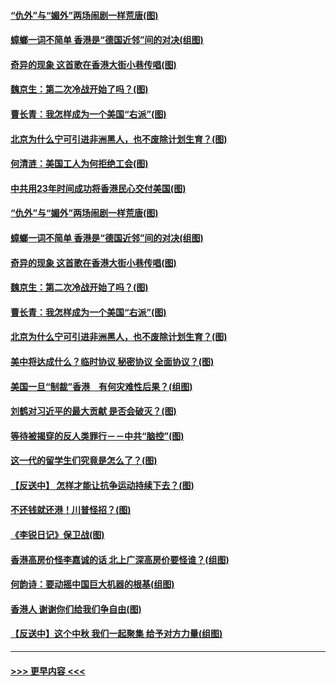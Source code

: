 #### [“仇外”与“媚外”两场闹剧一样荒唐(图)](../pages/p4/907689.md?t=09181600) 
#### [蟑螂一词不简单 香港是“德国近邻”间的对决(组图)](../pages/p4/907618.md?t=09181600) 
#### [奇异的现象 这首歌在香港大街小巷传唱(图)](../pages/p4/907583.md?t=09181600) 
#### [魏京生：第二次冷战开始了吗？(图)](../pages/p4/907581.md?t=09181600) 
#### [曹长青：我怎样成为一个美国“右派”(图)](../pages/p4/907580.md?t=09181600) 
#### [北京为什么宁可引进非洲黑人，也不废除计划生育？(图)](../pages/p4/907577.md?t=09181600) 
#### [何清涟：美国工人为何拒绝工会(图)](../pages/p4/907701.md?t=09181600) 
#### [中共用23年时间成功将香港民心交付美国(图)](../pages/p4/907698.md?t=09181600) 
#### [“仇外”与“媚外”两场闹剧一样荒唐(图)](../pages/p4/907689.md?t=09181600) 
#### [蟑螂一词不简单 香港是“德国近邻”间的对决(组图)](../pages/p4/907618.md?t=09181600) 
#### [奇异的现象 这首歌在香港大街小巷传唱(图)](../pages/p4/907583.md?t=09181600) 
#### [魏京生：第二次冷战开始了吗？(图)](../pages/p4/907581.md?t=09181600) 
#### [曹长青：我怎样成为一个美国“右派”(图)](../pages/p4/907580.md?t=09181600) 
#### [北京为什么宁可引进非洲黑人，也不废除计划生育？(图)](../pages/p4/907577.md?t=09181600) 
#### [美中将达成什么？临时协议 秘密协议 全面协议？(图)](../pages/p4/907576.md?t=09181600) 
#### [美国一旦“制裁”香港　有何灾难性后果？(组图)](../pages/p4/907575.md?t=09181600) 
#### [刘鹤对习近平的最大贡献 是否会破灭？(图)](../pages/p4/907509.md?t=09181600) 
#### [等待被揭穿的反人类罪行－－中共“脑控”(图)](../pages/p4/907167.md?t=09181600) 
#### [这一代的留学生们究竟是怎么了？(图)](../pages/p4/907473.md?t=09181600) 
#### [【反送中】 怎样才能让抗争运动持续下去？(图)](../pages/p4/907466.md?t=09181600) 
#### [不还钱就还港！川普怪招？(图)](../pages/p4/907474.md?t=09181600) 
#### [《李锐日记》保卫战(图)](../pages/p4/907465.md?t=09181600) 
#### [香港高房价怪李嘉诚的话 北上广深高房价要怪谁？(组图)](../pages/p4/907471.md?t=09181600) 
#### [何韵诗：要动摇中国巨大机器的根基(组图)](../pages/p4/907469.md?t=09181600) 
#### [香港人 谢谢你们给我们争自由(图)](../pages/p4/907402.md?t=09181600) 
#### [【反送中】这个中秋 我们一起聚集 给予对方力量(组图)](../pages/p4/907401.md?t=09181600) 

----
#### [ >>> 更早内容 <<< ](../indexes/p4-earlier.md)
